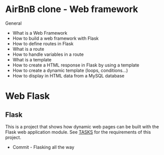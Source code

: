 # AirBnB clone - Web framework

General

-    What is a Web Framework
-    How to build a web framework with Flask
-    How to define routes in Flask
-    What is a route
-    How to handle variables in a route
-    What is a template
-    How to create a HTML response in Flask by using a template
-    How to create a dynamic template (loops, conditions…)
-    How to display in HTML data from a MySQL database
# Web Flask
## Flask
This is a project that shows how dynamic web pages can be built with the Flask web application module. See [TASKS](TASKS.md) for the requirements of this project.

* Commit - Flasking all the way
